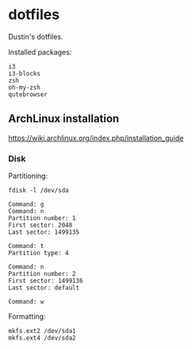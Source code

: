 # dotfiles

Dustin's dotfiles.

Installed packages: 
```
i3
i3-blocks
zsh
oh-my-zsh
qutebrowser
```

## ArchLinux installation

https://wiki.archlinux.org/index.php/installation_guide

### Disk
Partitioning:
```
fdisk -l /dev/sda

Command: g
Command: n
Partition number: 1
First sector: 2048
Last sector: 1499135

Command: t
Partition type: 4

Command: n
Partition number: 2
First sector: 1499136
Last sector: default

Command: w
```

Formatting:
```
mkfs.ext2 /dev/sda1
mkfs.ext4 /dev/sda2
```
